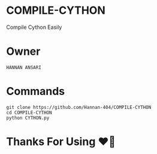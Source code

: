 # COMPILE-CYTHON
Compile Cython Easily

# Owner
```
HANNAN ANSARI
```
# Commands
```
git clone https://github.com/Hannan-404/COMPILE-CYTHON
cd COMPILE-CYTHON
python CYTHON.py
```

# Thanks For Using ❤️🙂

